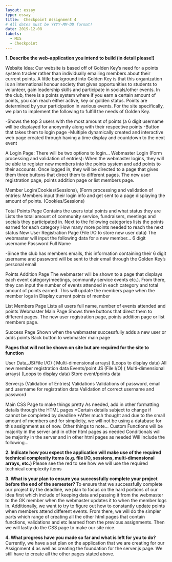 ```yaml
---
layout: essay
type: essay
title:  Checkpoint Assignment 4
# All dates must be YYYY-MM-DD format!
date: 2019-12-08
labels:
  - MIS
  - Checkpoint
---
```


<b>1. Describe the web-application you intend to build (in detail please!)</b>

Website Idea: Our website is based off of Golden Key’s need for a points system tracker rather than individually emailing members about their current points. A little background into Golden Key is that this organization is an international honour society that gives opportunities to students to volunteer, gain leadership skills and participate in socials/other events. In the club, there is a points system where if you earn a certain amount of points, you can reach either active, key or golden status. Points are determined by your participation in various events. For the site specifically, we plan to implement the following to fulfill the needs of Golden Key. 


-Shows the top 3 users with the most amount of points (a 6 digit username will be displayed for anonymity along with their respective points 
-Button that takes them to login page
-Multiple dynamically created and interactive web page created through having a time display and countdown to the next event 

A Login Page: There will be two options to login…
Webmaster Login (Form processing and validation of entries): When the webmaster logins, they will be able to register new members into the points system and add points to their accounts. Once logged in, they will be directed to a page that gives them three buttons that direct them to different pages. The new user registration page, points addition page or list members page. 

Member Login(Cookies/Sessions), (Form processing and validation of entries: Members input their login info and get sent to a page displaying the amount of points. (Cookies/Sessions)

Total Points Page
Contains the users total points and what status they are
Lists the total amount of community service, fundraisers, meetings and socials they participated in. 
Next to the following categories lists the points earned for each category
How many more points needed to reach the next status
New User Registration Page (File I/O to store new user data)
The webmaster will input the following data for a new member...
6 digit username
Password
Full Name

-Since the club has members emails, this information containing their 6 digit username and password will be sent to their email through the Golden Key’s personal email

Points Addition Page
The webmaster will be shown to a page that displays each event category(meetings, community service events etc.). From there, they can input the number of events attended in each category and total amount of points earned. This will update the  members page when the member logs in 
Display current points of member

List Members Page
Lists all users full name, number of events attended and points 
Webmaster Main Page
Shows three buttons that direct them to different pages. The new user registration page, points addition page or list members page.

Success Page
Shown when the webmaster successfully adds a new user or adds points
Back button to webmaster main page

<b>Pages that will not be shown on site but are required for the site to function </b>

User Data_JS(File I/O) ( Multi-dimensional arrays) (Loops to display data)
All new member registration data
Events/point JS (File I/O) ( Multi-dimensional arrays) (Loops to display data)
Store event/points data

Server.js (Validation of Entries)
	Validations
Validations of password, email and username for registration data 
Validation of correct username and password 

Main CSS Page to make things pretty
As needed, add in other formatting details through the HTML pages
*Certain details subject to change if cannot be completed by deadline
*After much thought and due to the small amount of members and for simplicity, we will not be using a database for this assignment as of now. 
Other things to note…
	Custom Functions will be majority in the server and in other html pages as needed
	Conditionals  will be majority in the server and in other html pages as needed
Will include the following…
 
<b>2. Indicate how you expect the application will make use of the required technical complexity items (e.g. file I/O, sessions, multi-dimensional arrays, etc.) </b>
Please see the red to see how we will use the required technical complexity items 

<b>3. What is your plan to ensure you successfully complete your project before the end of the semester? </b>
To ensure that we successfully complete our project by the deadline, we plan to focus on the hard portions of our idea first which include of keeping data and passing it from the webmaster to the GK member when the webmaster updates it to when the member logs in. Additionally, we want to try to figure out how to constantly update points when members attend different events. From there, we will do the simpler parts which range of creating all the other html pages that contain functions, validations and etc learned from the previous assignments. Then we will lastly do the CSS page to make our site nice. 

<b>4. What progress have you made so far and what is left for you to do? </b>
Currently, we have a set plan on the application that we are creating for our Assignment 4 as well as creating the foundation for the  server.js page. We still have to create all the other pages stated above.
